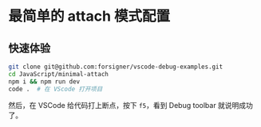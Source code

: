 # 最简单的 attach 模式配置

## 快速体验

``` bash
git clone git@github.com:forsigner/vscode-debug-examples.git
cd JavaScript/minimal-attach
npm i && npm run dev
code .  # 在 VScode 打开项目
```

然后，在 VSCode 给代码打上断点，按下 `f5`，看到 Debug toolbar 就说明成功了。